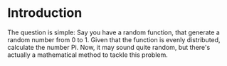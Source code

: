 # Introduction

The question is simple: Say you have a random function, that generate a random number from 0 to 1. Given that the function is evenly distributed, calculate the number Pi.
Now, it may sound quite random, but there's actually a mathematical method to tackle this problem.
